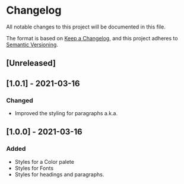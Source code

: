 
# Changelog
All notable changes to this project will be documented in this file.

The format is based on [Keep a Changelog](https://keepachangelog.com/en/1.0.0/),
and this project adheres to [Semantic Versioning](https://semver.org/spec/v2.0.0.html).

## [Unreleased]

## [1.0.1] - 2021-03-16
### Changed
- Improved the styling for paragraphs a.k.a. <p>

## [1.0.0] - 2021-03-16
### Added
- Styles for a Color palete
- Styles for Fonts
- Styles for headings and paragraphs.